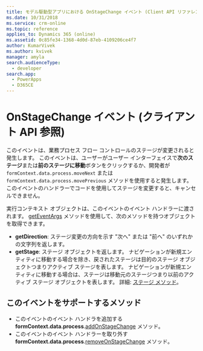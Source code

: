```yaml
---
title: モデル駆動型アプリにおける OnStageChange イベント (Client API リファレンス) | Microsoft Docs
ms.date: 10/31/2018
ms.service: crm-online
ms.topic: reference
applies_to: Dynamics 365 (online)
ms.assetid: 0c85fe34-1368-4d0d-87eb-4109206ce4f7
author: KumarVivek
ms.author: kvivek
manager: amyla
search.audienceType:
  - developer
search.app:
  - PowerApps
  - D365CE
---
```

# <a name="onstagechange-event-client-api-reference"></a>OnStageChange イベント (クライアント API 参照)



このイベントは、業務プロセス フロー コントロールのステージが変更されると発生します。 このイベントは、ユーザーがユーザー インターフェイスで**次のステージ**または**前のステージに移動**ボタンをクリックするか、開発者が `formContext.data.process.moveNext` または `formContext.data.process.movePrevious` メソッドを使用すると発生します。 このイベントのハンドラーでコードを使用してステージを変更すると、キャンセルできません。

実行コンテキスト オブジェクトは、このイベントのイベント ハンドラーに渡されます。 [getEventArgs](../executioncontext/getEventArgs.md) メソッドを使用して、次のメソッドを持つオブジェクトを取得できます。
- **getDirection**: ステージ変更の方向を示す "次へ" または "前へ" のいずれかの文字列を返します。
- **getStage**: ステージ オブジェクトを返します。 ナビゲーションが新規エンティティに移動する場合を除き、戻されたステージは目的のステージ オブジェクトつまりアクティブ ステージを表します。 ナビゲーションが新規エンティティに移動する場合は、ステージは移動元のステージつまり以前のアクティブ ステージ オブジェクトを表します。 詳細: [ステージ メソッド](../formContext-data-process.md#stage-methods)。

## <a name="methods-supported-for-this-event"></a>このイベントをサポートするメソッド
- このイベントのイベント ハンドラを追加する **formContext.data.process**.[addOnStageChange](../formcontext-data-process/eventhandlers/addOnStageChange.md) メソッド。
- このイベントのイベント ハンドラーを取り外す **formContext.data.process**.[removeOnStageChange](../formcontext-data-process/eventhandlers/removeOnStageChange.md) メソッド。 



